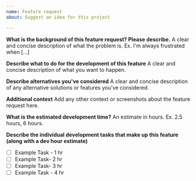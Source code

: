 ```yaml
---
name: Feature request
about: Suggest an idea for this project

---
```

**What is the background of this feature request? Please describe.**
A clear and concise description of what the problem is. Ex. I'm always frustrated when [...]

**Describe what to do for the development of this feature**
A clear and concise description of what you want to happen.

**Describe alternatives you've considered**
A clear and concise description of any alternative solutions or features you've considered.

**Additional context**
Add any other context or screenshots about the feature request here.

**What is the estimated development time?**
An estimate in hours. Ex. 2.5 hours, 6 hours.

**Describe the individual development tasks that make up this feature (along with a dev hour estimate)**
- [ ] Example Task - 1 hr
- [ ] Example Task- 2 hr
- [ ] Example Task- 3 hr
- [ ] Example Task - 4 hr
